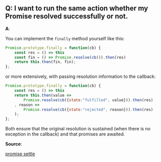 
**Q: I want to run the same action whether my Promise resolved successfully or not.**
------------------------------------------

**A**:

You can implement the `finally` method yourself like this:

```js
Promise.prototype.finally = function(cb) {
    const res = () => this
    const fin = () => Promise.resolve(cb()).then(res)
    return this.then(fin, fin);
};
```

or more extensively, with passing resolution information to the callback:

```js
Promise.prototype.finally = function(cb) {
    const res = () => this
    return this.then(value =>
        Promise.resolve(cb({state:"fulfilled", value})).then(res)
    , reason =>
        Promise.resolve(cb({state:"rejected", reason})).then(res)
    );
};
```
Both ensure that the original resolution is sustained (when there is no exception in the callback) and that promises are awaited.

**Source**:

[promise settle](http://stackoverflow.com/questions/32362057/es6-promise-settled-callback)

